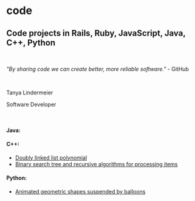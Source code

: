 # code
<h2>Code projects in Rails, Ruby, JavaScript, Java, C++, Python</h2><br>
<p><i>"By sharing code we can create better, more reliable software."</i> - GitHub</p><br> 
<p>Tanya Lindermeier</p>
<p>Software Developer</p><br> 


<h4>Java:</h4>

<h4>C++:</h4>
<ul>
	<li><a href="c++/doubly_linked_list">Doubly linked list polynomial</a></li>
	<li><a href="c++/">Binary search tree and recursive algorithms for processing items</a></li>	
</ul>

<h4>Python:</h4>
<ul>
	<li><a href="python/creature.py">Animated geometric shapes suspended by balloons</a></li>
</ul>